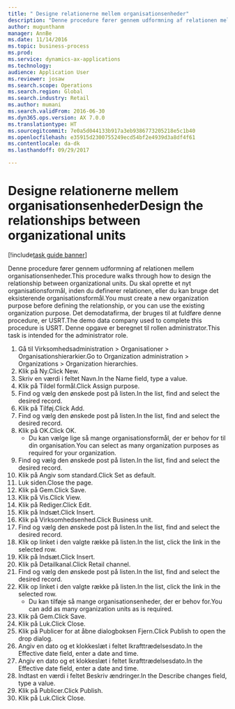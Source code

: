 ```yaml
--- 
title: " Designe relationerne mellem organisationsenheder"
description: "Denne procedure fører gennem udformning af relationen mellem organisationsenheder."
author: mugunthanm
manager: AnnBe
ms.date: 11/14/2016
ms.topic: business-process
ms.prod: 
ms.service: dynamics-ax-applications
ms.technology: 
audience: Application User
ms.reviewer: josaw
ms.search.scope: Operations
ms.search.region: Global
ms.search.industry: Retail
ms.author: mumani
ms.search.validFrom: 2016-06-30
ms.dyn365.ops.version: AX 7.0.0
ms.translationtype: HT
ms.sourcegitcommit: 7e0a5d044133b917a3eb9386773205218e5c1b40
ms.openlocfilehash: e35915d2300755249ecd54bf2e4939d3a8df4f61
ms.contentlocale: da-dk
ms.lasthandoff: 09/29/2017

---
```

# <a name="design-the-relationships-between-organizational-units"></a><span data-ttu-id="acc0d-103"> Designe relationerne mellem organisationsenheder</span><span class="sxs-lookup"><span data-stu-id="acc0d-103">Design the relationships between organizational units</span></span>

[!include[task guide banner](../includes/task-guide-banner.md)]

<span data-ttu-id="acc0d-104">Denne procedure fører gennem udformning af relationen mellem organisationsenheder.</span><span class="sxs-lookup"><span data-stu-id="acc0d-104">This procedure walks through how to design the relationship between organizational units.</span></span> <span data-ttu-id="acc0d-105">Du skal oprette et nyt organisationsformål, inden du definerer relationen, eller du kan bruge det eksisterende organisationsformål.</span><span class="sxs-lookup"><span data-stu-id="acc0d-105">You must create a new organization purpose before defining the relationship, or you can use the existing organization purpose.</span></span> <span data-ttu-id="acc0d-106">Det demodatafirma, der bruges til at fuldføre denne procedure, er USRT.</span><span class="sxs-lookup"><span data-stu-id="acc0d-106">The demo data company used to complete this procedure is USRT.</span></span> <span data-ttu-id="acc0d-107">Denne opgave er beregnet til rollen administrator.</span><span class="sxs-lookup"><span data-stu-id="acc0d-107">This task is intended for the administrator role.</span></span>

1. <span data-ttu-id="acc0d-108">Gå til Virksomhedsadministration > Organisationer > Organisationshierarkier.</span><span class="sxs-lookup"><span data-stu-id="acc0d-108">Go to Organization administration > Organizations > Organization hierarchies.</span></span>
2. <span data-ttu-id="acc0d-109">Klik på Ny.</span><span class="sxs-lookup"><span data-stu-id="acc0d-109">Click New.</span></span>
3. <span data-ttu-id="acc0d-110">Skriv en værdi i feltet Navn.</span><span class="sxs-lookup"><span data-stu-id="acc0d-110">In the Name field, type a value.</span></span>
4. <span data-ttu-id="acc0d-111">Klik på Tildel formål.</span><span class="sxs-lookup"><span data-stu-id="acc0d-111">Click Assign purpose.</span></span>
5. <span data-ttu-id="acc0d-112">Find og vælg den ønskede post på listen.</span><span class="sxs-lookup"><span data-stu-id="acc0d-112">In the list, find and select the desired record.</span></span>
6. <span data-ttu-id="acc0d-113">Klik på Tilføj.</span><span class="sxs-lookup"><span data-stu-id="acc0d-113">Click Add.</span></span>
7. <span data-ttu-id="acc0d-114">Find og vælg den ønskede post på listen.</span><span class="sxs-lookup"><span data-stu-id="acc0d-114">In the list, find and select the desired record.</span></span>
8. <span data-ttu-id="acc0d-115">Klik på OK.</span><span class="sxs-lookup"><span data-stu-id="acc0d-115">Click OK.</span></span>
    * <span data-ttu-id="acc0d-116">Du kan vælge lige så mange organisationsformål, der er behov for til din organisation.</span><span class="sxs-lookup"><span data-stu-id="acc0d-116">You can select as many organization purposes as required for your organization.</span></span>  
9. <span data-ttu-id="acc0d-117">Find og vælg den ønskede post på listen.</span><span class="sxs-lookup"><span data-stu-id="acc0d-117">In the list, find and select the desired record.</span></span>
10. <span data-ttu-id="acc0d-118">Klik på Angiv som standard.</span><span class="sxs-lookup"><span data-stu-id="acc0d-118">Click Set as default.</span></span>
11. <span data-ttu-id="acc0d-119">Luk siden.</span><span class="sxs-lookup"><span data-stu-id="acc0d-119">Close the page.</span></span>
12. <span data-ttu-id="acc0d-120">Klik på Gem.</span><span class="sxs-lookup"><span data-stu-id="acc0d-120">Click Save.</span></span>
13. <span data-ttu-id="acc0d-121">Klik på Vis.</span><span class="sxs-lookup"><span data-stu-id="acc0d-121">Click View.</span></span>
14. <span data-ttu-id="acc0d-122">Klik på Rediger.</span><span class="sxs-lookup"><span data-stu-id="acc0d-122">Click Edit.</span></span>
15. <span data-ttu-id="acc0d-123">Klik på Indsæt.</span><span class="sxs-lookup"><span data-stu-id="acc0d-123">Click Insert.</span></span>
16. <span data-ttu-id="acc0d-124">Klik på Virksomhedsenhed.</span><span class="sxs-lookup"><span data-stu-id="acc0d-124">Click Business unit.</span></span>
17. <span data-ttu-id="acc0d-125">Find og vælg den ønskede post på listen.</span><span class="sxs-lookup"><span data-stu-id="acc0d-125">In the list, find and select the desired record.</span></span>
18. <span data-ttu-id="acc0d-126">Klik op linket i den valgte række på listen.</span><span class="sxs-lookup"><span data-stu-id="acc0d-126">In the list, click the link in the selected row.</span></span>
19. <span data-ttu-id="acc0d-127">Klik på Indsæt.</span><span class="sxs-lookup"><span data-stu-id="acc0d-127">Click Insert.</span></span>
20. <span data-ttu-id="acc0d-128">Klik på Detailkanal.</span><span class="sxs-lookup"><span data-stu-id="acc0d-128">Click Retail channel.</span></span>
21. <span data-ttu-id="acc0d-129">Find og vælg den ønskede post på listen.</span><span class="sxs-lookup"><span data-stu-id="acc0d-129">In the list, find and select the desired record.</span></span>
22. <span data-ttu-id="acc0d-130">Klik op linket i den valgte række på listen.</span><span class="sxs-lookup"><span data-stu-id="acc0d-130">In the list, click the link in the selected row.</span></span>
    * <span data-ttu-id="acc0d-131">Du kan tilføje så mange organisationsenheder, der er behov for.</span><span class="sxs-lookup"><span data-stu-id="acc0d-131">You can add as many organization units as is required.</span></span>  
23. <span data-ttu-id="acc0d-132">Klik på Gem.</span><span class="sxs-lookup"><span data-stu-id="acc0d-132">Click Save.</span></span>
24. <span data-ttu-id="acc0d-133">Klik på Luk.</span><span class="sxs-lookup"><span data-stu-id="acc0d-133">Click Close.</span></span>
25. <span data-ttu-id="acc0d-134">Klik på Publicer for at åbne dialogboksen Fjern.</span><span class="sxs-lookup"><span data-stu-id="acc0d-134">Click Publish to open the drop dialog.</span></span>
26. <span data-ttu-id="acc0d-135">Angiv en dato og et klokkeslæt i feltet Ikrafttrædelsesdato.</span><span class="sxs-lookup"><span data-stu-id="acc0d-135">In the Effective date field, enter a date and time.</span></span>
27. <span data-ttu-id="acc0d-136">Angiv en dato og et klokkeslæt i feltet Ikrafttrædelsesdato.</span><span class="sxs-lookup"><span data-stu-id="acc0d-136">In the Effective date field, enter a date and time.</span></span>
28. <span data-ttu-id="acc0d-137">Indtast en værdi i feltet Beskriv ændringer.</span><span class="sxs-lookup"><span data-stu-id="acc0d-137">In the Describe changes field, type a value.</span></span>
29. <span data-ttu-id="acc0d-138">Klik på Publicer.</span><span class="sxs-lookup"><span data-stu-id="acc0d-138">Click Publish.</span></span>
30. <span data-ttu-id="acc0d-139">Klik på Luk.</span><span class="sxs-lookup"><span data-stu-id="acc0d-139">Click Close.</span></span>


